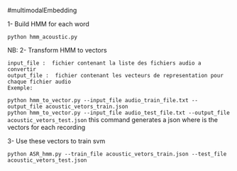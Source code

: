 #multimodalEmbedding

1- Build HMM for each word

   `python hmm_acoustic.py`
   
   NB:
2- Transform HMM to vectors

    input_file :  fichier contenant la liste des fichiers audio a convertir
    output_file :  fichier contenant les vecteurs de representation pour chaque fichier audio
    Exemple:
   `python hmm_to_vector.py --input_file audio_train_file.txt --output_file acoustic_vetors_train.json`  
    `python hmm_to_vector.py --input_file audio_test_file.txt --output_file acoustic_vetors_test.json`
   this command generates a json where is the vectors for each recording
   
3- Use these vectors to train svm

   `python ASR_hmm.py --train_file acoustic_vetors_train.json --test_file  acoustic_vetors_test.json`
